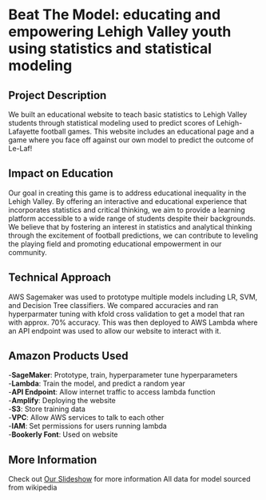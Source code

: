 # Beat The Model: educating and empowering Lehigh Valley youth using statistics and statistical modeling

## Project Description
We built an educational website to teach basic statistics to Lehigh Valley students through statistical modeling used to predict scores of Lehigh-Lafayette football games. This website includes an educational page and a game where you face off against our own model to predict the outcome of Le-Laf! 

## Impact on Education
Our goal in creating this game is to address educational inequality in the Lehigh Valley. By offering an interactive and educational experience that incorporates statistics and critical thinking, we aim to provide a learning platform accessible to a wide range of students despite their backgrounds. We believe that by fostering an interest in statistics and analytical thinking through the excitement of football predictions, we can contribute to leveling the playing field and promoting educational empowerment in our community.

## Technical Approach
AWS Sagemaker was used to prototype multiple models including LR, SVM, and Decision Tree classifiers. We compared accuracies and ran hyperparmater tuning with kfold cross validation to get a model that ran with approx. 70% accuracy. This was then deployed to AWS Lambda where an API endpoint was used to allow our website to interact with it.

## Amazon Products Used
-**SageMaker**: Prototype, train, hyperparameter tune hyperparameters  
-**Lambda**: Train the model, and predict a random year  
-**API Endpoint**: Allow internet traffic to access lambda function  
-**Amplify**: Deploying the website  
-**S3**: Store training data  
-**VPC**: Allow AWS services to talk to each other  
-**IAM**: Set permissions for users running lambda  
-**Bookerly Font**: Used on website  


## More Information
Check out [Our Slideshow](https://docs.google.com/presentation/d/1W1nTe5TKPeGjA40EOYCbuNmBvycZxur_eQeMa1QSNRI/edit?usp=sharing) for more information
All data for model sourced from wikipedia

